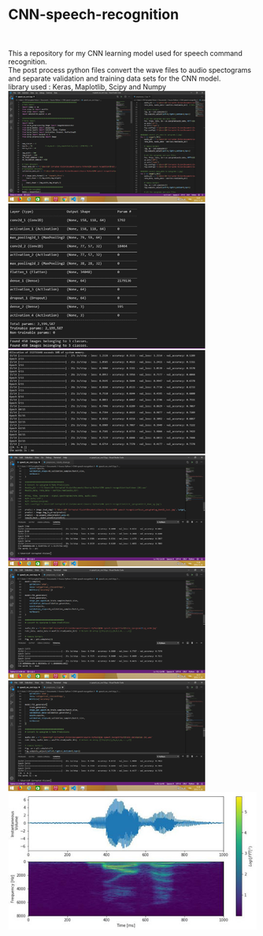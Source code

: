 # CNN-speech-recognition
<br>
<br>This a repository for my CNN learning model used for speech command recognition.
<br>The post process python files convert the wave files to audio spectograms and separate validation and training data sets for the CNN model.
<br>library used : Keras, Maplotlib, Scipy and Numpy

<img src="https://github.com/nitrous-git/CNN-speech-recognition/blob/master/result%20cnn%20recognition%202.png" width="400">
<img src="https://github.com/nitrous-git/CNN-speech-recognition/blob/master/CNNmodel_1.png" width="400">
<img src="https://github.com/nitrous-git/CNN-speech-recognition/blob/master/CNNmodel_2.png" width="400">
<img src="https://github.com/nitrous-git/CNN-speech-recognition/blob/master/cnn%20speech%20recognition%20test%201.png" width="400">
<img src="https://github.com/nitrous-git/CNN-speech-recognition/blob/master/cnn%20speech%20recognition%20test%202.png" width="400">
<img src="https://github.com/nitrous-git/CNN-speech-recognition/blob/master/cnn%20speech%20recognition%20test%203.png" width="400">
<img src="https://github.com/nitrous-git/CNN-speech-recognition/blob/master/spectro_1.jpg">
